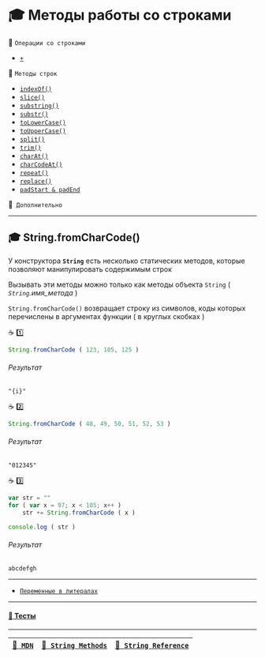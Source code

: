 # :mortar_board: Методы работы со строками

:file_folder: `Операции со строками`

* [`+`](Strings-methods-concat)

:file_folder: `Методы строк`

* [`indexOf()`](Strings-methods-indexOf)
* [`slice()`](Strings-methods-slice)
* [`substring()`](Strings-methods-substring)
* [`substr()`](Strings-methods-substr)
* [`toLowerCase()`](Strings-methods-toLowerCase)
* [`toUpperCase()`](Strings-methods-toUpperCase)
* [`split()`](Strings-methods-split)
* [`trim()`](Strings-methods-trim)
* [`charAt()`](Strings-methods-charAt)
* [`charCodeAt()`](Strings-methods-charCodeAt)
* [`repeat()`](Strings-methods-repeat)
* [`replace()`](Strings-methods-replace)
* [`padStart & padEnd`](Strings-methods-padStart-padEnd)

:file_folder:` Дополнительно`

***

## :mortar_board: String.fromCharCode()

У конструктора **`String`** есть несколько статических методов, которые позволяют манипулировать содержимым строк

Вызывать эти методы можно только как методы объекта `String`  ( *`String`.имя_метода* )

`String.fromCharCode()` возвращает строку из символов, коды которых перечислены в аргументах функции ( в круглых скобках )

:coffee: :one:

```javascript
String.fromCharCode ( 123, 105, 125 )
```

###### Результат
```
"{i}"
```

:coffee: :two:

```javascript
String.fromCharCode ( 48, 49, 50, 51, 52, 53 )
```

###### Результат
```
"012345"
```

:coffee: :three:

```javascript
var str = ""
for ( var x = 97; x < 105; x++ )
    str += String.fromCharCode ( x )

console.log ( str )
```

###### Результат
```
abcdefgh
```

***

* [`Переменные в литералах`](Strings-vars-and-literals)

***

#### [:briefcase: Тесты](https://garevna.github.io/js-quiz/#stringMethods)

***

| [:link:` MDN`](https://developer.mozilla.org/ru/docs/Web/JavaScript/Reference/Global_Objects/String "Открывайте в новой вкладке") | [:link:` String Methods`](https://www.w3schools.com/js/js_string_methods.asp "Открывайте в новой вкладке") | [:link:` String Reference`](https://www.w3schools.com/jsref/jsref_obj_string.asp "Открывайте в новой вкладке") |
|-|-|-|